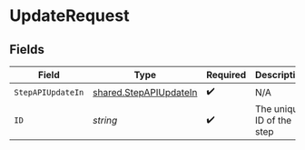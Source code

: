 # UpdateRequest


## Fields

| Field                                                                   | Type                                                                    | Required                                                                | Description                                                             |
| ----------------------------------------------------------------------- | ----------------------------------------------------------------------- | ----------------------------------------------------------------------- | ----------------------------------------------------------------------- |
| `StepAPIUpdateIn`                                                       | [shared.StepAPIUpdateIn](../../../pkg/models/shared/stepapiupdatein.md) | :heavy_check_mark:                                                      | N/A                                                                     |
| `ID`                                                                    | *string*                                                                | :heavy_check_mark:                                                      | The unique ID of the step                                               |